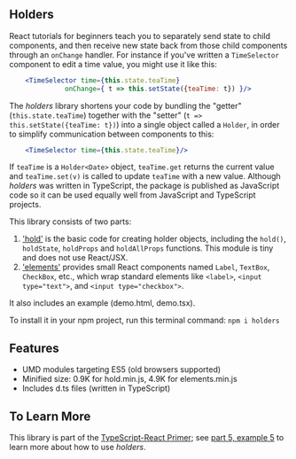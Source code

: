 Holders
-------

React tutorials for beginners teach you to separately send state to child components, and then receive new state back from those child components through an `onChange` handler. For instance if you've written a `TimeSelector` component to edit a time value, you might use it like this:

~~~jsx
    <TimeSelector time={this.state.teaTime}
              onChange={ t => this.setState({teaTime: t}) }/>
~~~

The *holders* library shortens your code by bundling the "getter" (`this.state.teaTime`) together with the "setter" (`t => this.setState({teaTime: t})`) into a single object called a `Holder`, in order to simplify communication between components to this:

~~~jsx
    <TimeSelector time={this.state.teaTime}/>
~~~

If `teaTime` is a `Holder<Date>` object, `teaTime.get` returns the current value and `teaTime.set(v)` is called to update `teaTime` with a new value. Although *holders* was written in TypeScript, the package is published as JavaScript code so it can be used equally well from JavaScript and TypeScript projects.

This library consists of two parts: 

1. ['hold'](https://github.com/qwertie/holders/blob/master/hold.ts) is the basic code for creating holder objects, including the `hold()`, `holdState`, `holdProps` and `holdAllProps` functions. This module is tiny and does not use React/JSX.
2. ['elements'](https://github.com/qwertie/holders/blob/master/elements.tsx) provides small React components named `Label`, `TextBox`, `CheckBox`, etc., which wrap standard elements like `<label>`, `<input type="text">`, and `<input type="checkbox">`.

It also includes an example (demo.html, demo.tsx).

To install it in your npm project, run this terminal command: `npm i holders`

Features
--------

- UMD modules targeting ES5 (old browsers supported)
- Minified size: 0.9K for hold.min.js, 4.9K for elements.min.js
- Includes d.ts files (written in TypeScript)

To Learn More
-------------

This library is part of the [TypeScript-React Primer](http://typescript-react-primer.loyc.net); see [part 5, example 5](http://typescript-react-primer.loyc.net/tutorial-5.html#example-5-simple-forms) to learn more about how to use *holders*.